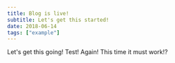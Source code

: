 ```yaml
---
title: Blog is live!
subtitle: Let's get this started!
date: 2018-06-14
tags: ["example"]
---
```


Let's get this going! Test! Again!
This time it must work!?
